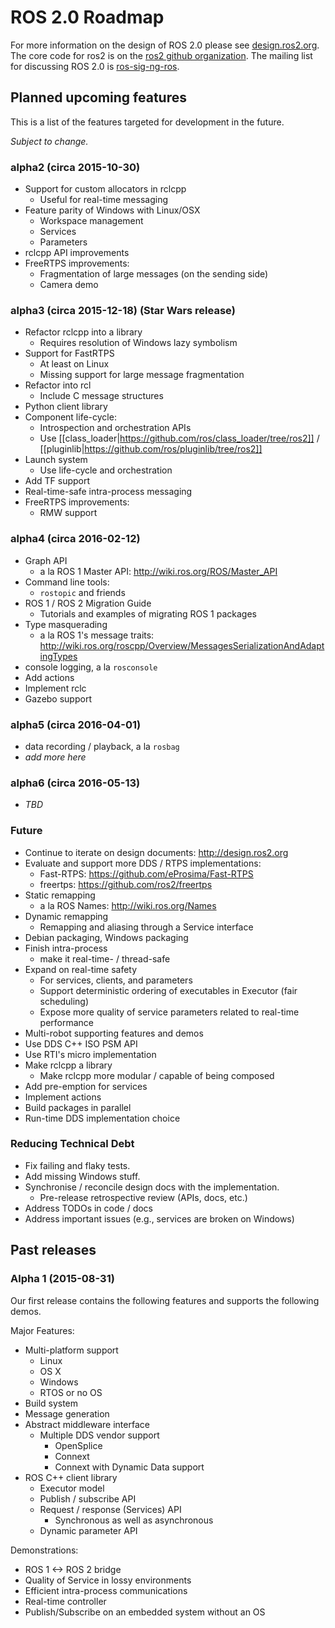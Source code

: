 # ROS 2.0 Roadmap

For more information on the design of ROS 2.0 please see [design.ros2.org](http://design.ros2.org).
The core code for ros2 is on the [ros2 github organization](https://github.com/ros2).
The mailing list for discussing ROS 2.0 is [ros-sig-ng-ros](https://groups.google.com/d/forum/ros-sig-ng-ros).

## Planned upcoming features

This is a list of the features targeted for development in the future.

*Subject to change.*

### alpha2 (circa 2015-10-30)

- Support for custom allocators in rclcpp
  - Useful for real-time messaging
- Feature parity of Windows with Linux/OSX
  - Workspace management
  - Services
  - Parameters
- rclcpp API improvements
- FreeRTPS improvements:
  - Fragmentation of large messages (on the sending side)
  - Camera demo

### alpha3 (circa 2015-12-18) (Star Wars release)

- Refactor rclcpp into a library
  - Requires resolution of Windows lazy symbolism
- Support for FastRTPS
  - At least on Linux
  - Missing support for large message fragmentation
- Refactor into rcl
  - Include C message structures
- Python client library
- Component life-cycle:
  - Introspection and orchestration APIs
  - Use [[class_loader|https://github.com/ros/class_loader/tree/ros2]] / [[pluginlib|https://github.com/ros/pluginlib/tree/ros2]]
- Launch system
  - Use life-cycle and orchestration
- Add TF support
- Real-time-safe intra-process messaging
- FreeRTPS improvements:
  - RMW support

### alpha4 (circa 2016-02-12)

- Graph API
  - a la ROS 1 Master API: http://wiki.ros.org/ROS/Master_API
- Command line tools:
  - `rostopic` and friends
- ROS 1 / ROS 2 Migration Guide
  - Tutorials and examples of migrating ROS 1 packages
- Type masquerading
  - a la ROS 1's message traits: http://wiki.ros.org/roscpp/Overview/MessagesSerializationAndAdaptingTypes
- console logging, a la `rosconsole`
- Add actions
- Implement rclc
- Gazebo support

### alpha5 (circa 2016-04-01)

- data recording / playback, a la `rosbag`
- *add more here*

### alpha6 (circa 2016-05-13)

- *TBD*

### Future

- Continue to iterate on design documents: http://design.ros2.org
- Evaluate and support more DDS / RTPS implementations:
  - Fast-RTPS: https://github.com/eProsima/Fast-RTPS
  - freertps: https://github.com/ros2/freertps
- Static remapping
  - a la ROS Names: http://wiki.ros.org/Names
- Dynamic remapping
  - Remapping and aliasing through a Service interface
- Debian packaging, Windows packaging
- Finish intra-process
  - make it real-time- / thread-safe
- Expand on real-time safety
  - For services, clients, and parameters
  - Support deterministic ordering of executables in Executor (fair scheduling)
  - Expose more quality of service parameters related to real-time performance
- Multi-robot supporting features and demos
- Use DDS C++ ISO PSM API
- Use RTI's micro implementation
- Make rclcpp a library
  - Make rclcpp more modular / capable of being composed
- Add pre-emption for services
- Implement actions
- Build packages in parallel
- Run-time DDS implementation choice

### Reducing Technical Debt

- Fix failing and flaky tests.
- Add missing Windows stuff.
- Synchronise / reconcile design docs with the implementation.
  - Pre-release retrospective review (APIs, docs, etc.)
- Address TODOs in code / docs
- Address important issues (e.g., services are broken on Windows)

## Past releases

### Alpha 1 (2015-08-31)

Our first release contains the following features and supports the following demos.

Major Features:

- Multi-platform support
  - Linux
  - OS X
  - Windows
  - RTOS or no OS
- Build system
- Message generation
- Abstract middleware interface
  - Multiple DDS vendor support
    - OpenSplice
    - Connext
    - Connext with Dynamic Data support
- ROS C++ client library
  - Executor model
  - Publish / subscribe API
  - Request / response (Services) API
    - Synchronous as well as asynchronous
  - Dynamic parameter API

Demonstrations:

- ROS 1 <-> ROS 2 bridge
- Quality of Service in lossy environments
- Efficient intra-process communications
- Real-time controller
- Publish/Subscribe on an embedded system without an OS
